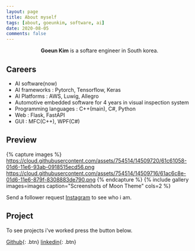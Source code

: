 ```yaml
---
layout: page
title: About myself
tags: [about, goeunkim, software, ai]
date: 2020-08-05
comments: false
---
```

    
<!-- <center><a href="http://taylantatli.github.io/Moon"><b>Moon</b></a> is a minimal, one column jekyll theme.</center> -->
<center><b>Goeun Kim</b> is a softare engineer in South korea.</center>

## Careers
* AI software(now)
* AI frameworks : Pytorch, Tensorflow, Keras
* AI Platforms : AWS, Luwig, Allegro
* Automotive embedded software for 4 years in visual inspection system
* Programming languages : C++(main), C#, Python
* Web : Flask, FastAPI
* GUI : MFC(C++), WPF(C#)

## Preview

{% capture images %}
    https://cloud.githubusercontent.com/assets/754514/14509720/61c61058-01d6-11e6-93ab-0918515ecd56.png
    https://cloud.githubusercontent.com/assets/754514/14509716/61ac6c8e-01d6-11e6-879f-8308883de790.png
{% endcapture %}
{% include gallery images=images caption="Screenshots of Moon Theme" cols=2 %}

Send a follower request [Instagram](https://www.instagram.com/fascinating_goni/?hl=ko) to see who i am.

## Project

<!-- To learn how to install and use this theme check out the [Setup Guide](http://taylantatli.me/Moon/moon-theme/) for more information. -->

To see projects i've worked press the button below.
      
[Github](https://akfmdl.github.io//projects){: .btn}
[linkedin](https://www.linkedin.com/in/%EA%B3%A0%EC%9D%80-%EA%B9%80-76a976178/){: .btn}
